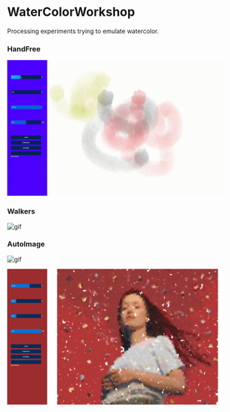 # WaterColorWorkshop
Processing experiments trying to emulate watercolor.


### HandFree
![gif](gifs/watercolor.gif)

### Walkers
![gif](gifs/waterwalkers.gif)

### AutoImage
![gif](gifs/auto.gif)

![gif](gifs/sigrid.png)

